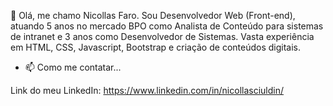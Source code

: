 👋 Olá, me chamo Nicollas Faro. Sou Desenvolvedor Web (Front-end), atuando 5 anos no mercado BPO como Analista de Conteúdo para sistemas de intranet e 3 anos como Desenvolvedor de Sistemas. Vasta experiência em HTML, CSS, Javascript, Bootstrap e criação de conteúdos digitais.
- 📫 Como me contatar...

Link do meu LinkedIn: https://www.linkedin.com/in/nicollasciuldin/

<!---
nicollasfaro/nicollasfaro is a ✨ special ✨ repository because its `README.md` (this file) appears on your GitHub profile.
You can click the Preview link to take a look at your changes.
--->
